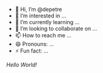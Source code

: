 - 👋 Hi, I’m @depetre
- 👀 I’m interested in ...
- 🌱 I’m currently learning ...
- 💞️ I’m looking to collaborate on ...
- 📫 How to reach me ...
- 😄 Pronouns: ...
- ⚡ Fun fact: ...

*Hello World!*

<!---
depetre/depetre is a ✨ special ✨ repository because its `README.md` (this file) appears on your GitHub profile.
You can click the Preview link to take a look at your changes.
--->
